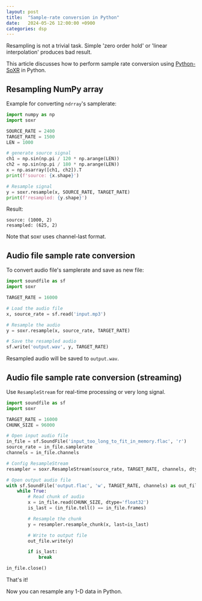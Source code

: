 ```yaml
---
layout: post
title:  "Sample-rate conversion in Python"
date:   2024-05-26 12:00:00 +0900
categories: dsp
---
```


Resampling is not a trivial task. Simple 'zero order hold' or 'linear interpolation' produces bad result.

This article discusses how to perform sample rate conversion using [Python-SoXR](https://github.com/dofuuz/python-soxr) in Python.


## Resampling NumPy array

Example for converting `ndrray`'s samplerate:
```python
import numpy as np
import soxr

SOURCE_RATE = 2400
TARGET_RATE = 1500
LEN = 1000

# generate source signal
ch1 = np.sin(np.pi / 120 * np.arange(LEN))
ch2 = np.sin(np.pi / 180 * np.arange(LEN))
x = np.asarray([ch1, ch2]).T
print(f'source: {x.shape}')

# Resample signal
y = soxr.resample(x, SOURCE_RATE, TARGET_RATE)
print(f'resampled: {y.shape}')
```

Result:
```
source: (1000, 2)
resampled: (625, 2)
```

Note that soxr uses channel-last format.


## Audio file sample rate conversion

To convert audio file's samplerate and save as new file:

```python
import soundfile as sf
import soxr

TARGET_RATE = 16000

# Load the audio file
x, source_rate = sf.read('input.mp3')

# Resample the audio
y = soxr.resample(x, source_rate, TARGET_RATE)

# Save the resampled audio
sf.write('output.wav', y, TARGET_RATE)
```

Resampled audio will be saved to `output.wav`.


## Audio file sample rate conversion (streaming)

Use `ResampleStream` for real-time processing or very long signal.

```python
import soundfile as sf
import soxr

TARGET_RATE = 16000
CHUNK_SIZE = 96000

# Open input audio file
in_file = sf.SoundFile('input_too_long_to_fit_in_memory.flac', 'r')
source_rate = in_file.samplerate
channels = in_file.channels

# Config ResampleStream
resampler = soxr.ResampleStream(source_rate, TARGET_RATE, channels, dtype='float32')

# Open output audio file
with sf.SoundFile('output.flac', 'w', TARGET_RATE, channels) as out_file:
    while True:
        # Read chunk of audio
        x = in_file.read(CHUNK_SIZE, dtype='float32')
        is_last = (in_file.tell() == in_file.frames)

        # Resample the chunk
        y = resampler.resample_chunk(x, last=is_last)

        # Write to output file
        out_file.write(y)

        if is_last:
            break

in_file.close()
```

That's it!

Now you can resample any 1-D data in Python.
